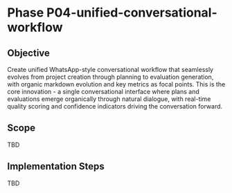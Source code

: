 # Phase P04-unified-conversational-workflow

## Objective
Create unified WhatsApp-style conversational workflow that seamlessly evolves from project creation through planning to evaluation generation, with organic markdown evolution and key metrics as focal points. This is the core innovation - a single conversational interface where plans and evaluations emerge organically through natural dialogue, with real-time quality scoring and confidence indicators driving the conversation forward.

## Scope
TBD

## Implementation Steps
TBD
